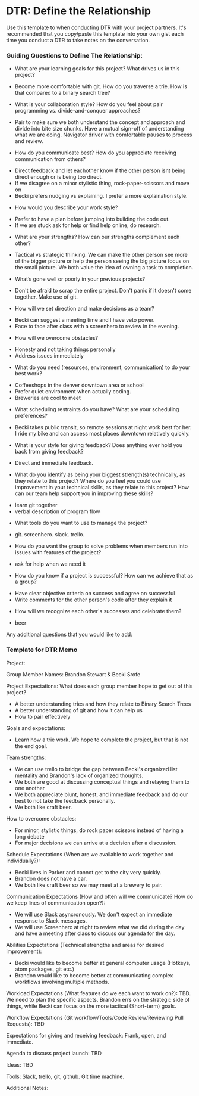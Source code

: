 # DTR: Define the Relationship

Use this template to when conducting DTR with your project partners. It's recommended that you copy/paste this template into your own gist each time you conduct a DTR to take notes on the conversation.

### Guiding Questions to Define The Relationship:

* What are your learning goals for this project? What drives us in this project?
- Become more comfortable with git. How do you traverse a trie.  How is that compared to a binary search tree?

* What is your collaboration style? How do you feel about pair programming vs. divide-and-conquer approaches?
- Pair to make sure we both understand the concept and approach and divide into bite size chunks.  Have a mutual sign-off of understanding what we are doing.  Navigator driver with comfortable pauses to process and review.


* How do you communicate best? How do you appreciate receiving communication from others?
- Direct feedback and let eachother know if the other person isnt being direct enough or is being too direct.
- If we disagree on a minor stylistic thing, rock-paper-scissors and move on
- Becki prefers nudging vs explaining. I prefer a more explaination style.

* How would you describe your work style?
- Prefer to have a plan before jumping into building the code out.
- If we are stuck ask for help or find help online, do research.

* What are your strengths? How can our strengths complement each other?
- Tactical vs strategic thinking.  We can make the other person see more of the bigger picture or help the person seeing the big picture focus on the small picture.  We both value the idea of owning a task to completion.

* What’s gone well or poorly in your previous projects?
- Don't be afraid to scrap the entire project.  Don't panic if it doesn't come together.  Make use of git.

* How will we set direction and make decisions as a team?
- Becki can suggest a meeting time and I have veto power.
- Face to face after class with a screenhero to review in the evening.

* How will we overcome obstacles?
- Honesty and not taking things personally
- Address issues immediately

* What do you need (resources, environment, communication) to do your best work?
- Coffeeshops in the denver downtown area or school
- Prefer quiet environment when actually coding.
- Breweries are cool to meet

* What scheduling restraints do you have? What are your scheduling preferences?
- Becki takes public transit, so remote sessions at night work best for her.  I ride my bike and can access most places downtown relatively quickly.

* What is your style for giving feedback? Does anything ever hold you back from giving feedback?
- Direct and immediate feedback.

* What do you identify as being your biggest strength(s) technically, as they relate to this project? Where do you feel you could use improvement in your technical skills, as they relate to this project? How can our team help support you in improving these skills?
- learn git together
- verbal description of program flow

* What tools do you want to use to manage the project?
- git.  screenhero.  slack.  trello.

* How do you want the group to solve problems when members run into issues with features of the project?
- ask for help when we need it

* How do you know if a project is successful? How can we achieve that as a group?
- Have clear objective criteria on success and agree on successful
- Write comments for the other person's code after they explain it

* How will we recognize each other's successes and celebrate them?
- beer

Any additional questions that you would like to add:








### Template for DTR Memo

Project:

Group Member Names: Brandon Stewart & Becki Srofe

Project Expectations: What does each group member hope to get out of this project?
- A better understanding tries and how they relate to Binary Search Trees
- A better understanding of git and how it can help us
- How to pair effectively

Goals and expectations:
- Learn how a trie work. We hope to complete the project, but that is not the end goal.

Team strengths:
- We can use trello to bridge the gap between Becki's organized list mentality and Brandon's lack of organized thoughts.
- We both are good at discussing conceptual things and relaying them to one another
- We both appreciate blunt, honest, and immediate feedback and do our best to not take the feedback personally.
- We both like craft beer.

How to overcome obstacles:
- For minor, stylistic things, do rock paper scissors instead of having a long debate
- For major decisions we can arrive at a decision after a discussion.

Schedule Expectations (When are we available to work together and individually?):
- Becki lives in Parker and cannot get to the city very quickly.
- Brandon does not have a car.
- We both like craft beer so we may meet at a brewery to pair.

Communication Expectations (How and often will we communicate? How do we keep lines of communication open?):
- We will use Slack asyncronously.  We don't expect an immediate response to Slack messages.
- We will use Screenhero at night to review what we did during the day and have a meeting after class to discuss our agenda for the day.

Abilities Expectations (Technical strengths and areas for desired improvement):
- Becki would like to become better at general computer usage (Hotkeys, atom packages, git etc.)
- Brandon would like to become better at communicating complex workflows involving multiple methods.

Workload Expectations (What features do we each want to work on?):
TBD.  We need to plan the specific aspects.  Brandon errs on the strategic side of things, while Becki can focus on the more tactical (Short-term) goals.

Workflow Expectations (Git workflow/Tools/Code Review/Reviewing Pull Requests):
TBD

Expectations for giving and receiving feedback:
Frank, open, and immediate.

Agenda to discuss project launch:
TBD

Ideas:
TBD

Tools:
Slack, trello, git, github.  Git time machine.

Additional Notes:
